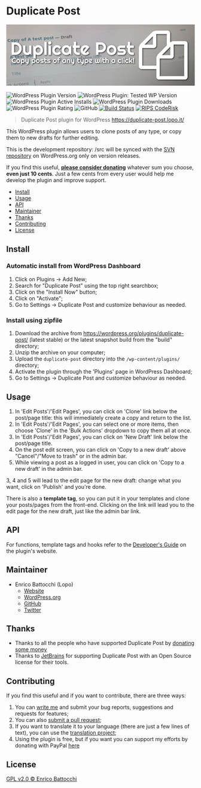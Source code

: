 # Duplicate Post

![Banner](assets/banner-772x250.png)

![WordPress Plugin Version](https://img.shields.io/wordpress/plugin/v/duplicate-post.svg) ![WordPress Plugin: Tested WP Version](https://img.shields.io/wordpress/plugin/tested/duplicate-post.svg) ![WordPress Plugin Active Installs](https://img.shields.io/wordpress/plugin/installs/duplicate-post.svg) ![WordPress Plugin Downloads](https://img.shields.io/wordpress/plugin/dt/duplicate-post.svg) ![WordPress Plugin Rating](https://img.shields.io/wordpress/plugin/stars/duplicate-post.svg) ![GitHub](https://img.shields.io/github/license/enricobattocchi/duplicate-post.svg) [![Build Status](https://travis-ci.org/enricobattocchi/duplicate-post.svg?branch=master)](https://travis-ci.org/enricobattocchi/duplicate-post) [![RIPS CodeRisk](https://coderisk.com/wp/plugin/duplicate-post/badge "RIPS CodeRisk")](https://coderisk.com/wp/plugin/duplicate-post)

> Duplicate Post plugin for WordPress https://duplicate-post.lopo.it/  

This WordPress plugin allows users to clone posts of any type, or copy them to new drafts for further editing.

This is the development repository: /src will be synced with the [SVN repository](https://wordpress.org/plugins/duplicate-post/) on WordPress.org only on version releases.

If you find this useful, [**please consider donating**](https://duplicate-post.lopo.it/) whatever sum you choose, **even just 10 cents**. Just a few cents from every user would help me develop the plugin and improve support.

- [Install](#install)
- [Usage](#usage)
- [API](#api)
- [Maintainer](#maintainer)
- [Thanks](#thanks)
- [Contributing](#contributing)
- [License](#license)

## Install

### Automatic install from WordPress Dashboard

1. Click on Plugins → Add New;
2. Search for "Duplicate Post" using the top right searchbox;
3. Click on the "Install Now" button;
4. Click on "Activate";
5. Go to Settings → Duplicate Post and customize behaviour as needed.

### Install using zipfile

1. Download the archive from https://wordpress.org/plugins/duplicate-post/ (latest stable) or the latest snapshot build from the "build" directory;
2. Unzip the archive on your computer;
3. Upload the `duplicate-post` directory into the `/wp-content/plugins/` directory;
4. Activate the plugin through the 'Plugins' page in WordPress Dashboard;
5. Go to Settings → Duplicate Post and customize behaviour as needed.

## Usage

1. In 'Edit Posts'/'Edit Pages', you can click on 'Clone' link below the post/page title: this will immediately create a copy and return to the list.
2. In 'Edit Posts'/'Edit Pages', you can select one or more items, then choose 'Clone' in the 'Bulk Actions' dropdown to copy them all at once.
3. In 'Edit Posts'/'Edit Pages', you can click on 'New Draft' link below the post/page title.
4. On the post edit screen, you can click on 'Copy to a new draft' above "Cancel"/"Move to trash" or in the admin bar. 
5. While viewing a post as a logged in user, you can click on 'Copy to a new draft' in the admin bar.

3, 4 and 5 will lead to the edit page for the new draft: change what you want, click on 'Publish' and you're done.

There is also a **template tag**, so you can put it in your templates and clone your posts/pages from the front-end. Clicking on the link will lead you to the edit page for the new draft, just like the admin bar link.

## API

For functions, template tags and hooks refer to the [Developer's Guide](https://duplicate-post.lopo.it/docs/developers-guide/) on the plugin's website.

##  Maintainer

- Enrico Battocchi (Lopo) 
  - [Website](https://lopo.it)
  - [WordPress.org](https://profiles.wordpress.org/lopo/)
  - [GitHub](https://github.com/enricobattocchi)
  - [Twitter](https://twitter.com/lopo)
  
## Thanks

- Thanks to all the people who have supported Duplicate Post by [donating some money](https://duplicate-post.lopo.it/donate/)
- Thanks to [JetBrains](https://www.jetbrains.com/?from=DuplicatePost) for supporting Duplicate Post with an Open Source license for their tools. 
  
## Contributing

If you find this useful and if you want to contribute, there are three ways:

   1. You can [write me](https://duplicate-post.lopo.it/contact) and submit your bug reports, suggestions and requests for features;
   2. You can also [submit a pull request](https://github.com/enricobattocchi/duplicate-post/pulls); 
   3. If you want to translate it to your language (there are just a few lines of text), you can use the [translation project](https://translate.wordpress.org/projects/wp-plugins/duplicate-post);
   4. Using the plugin is free, but if you want you can support my efforts by donating with PayPal [here](https://duplicate-post.lopo.it/donate)
  
## License

[GPL v2.0 © Enrico Battocchi](LICENSE)
